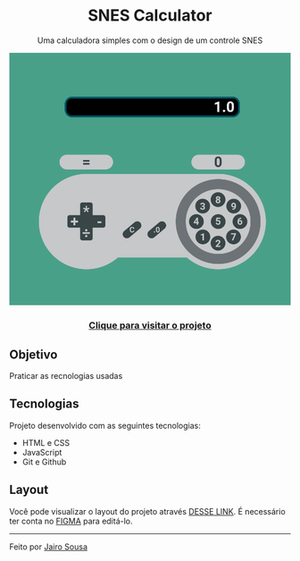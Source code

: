 <h1 align="center"> SNES Calculator </h1>
<p align="center">Uma calculadora simples com o design de um controle SNES</p>

<p align="center">
  <img alt="SNES Calculator preview" src=".github/preview.png">
</p>

<h3 align="center"><a href="https://jairo-sousa.github.io/snes-calculator/" target="_blank">Clique para visitar o projeto</a></h3>

## Objetivo

Praticar as recnologias usadas

## Tecnologias

Projeto desenvolvido com as seguintes tecnologias:

- HTML e CSS
- JavaScript
- Git e Github

## Layout

Você pode visualizar o layout do projeto através [DESSE LINK](https://www.figma.com/community/file/1189642554932733397). É necessário ter conta no [FIGMA](https://www.figma.com/) para editá-lo.

---

Feito por <a href="https://github.com/jairo-sousa/" target="_blank">Jairo Sousa</a>
